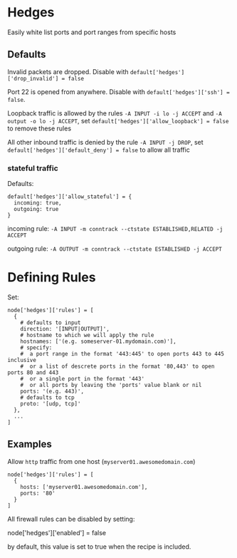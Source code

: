 # Hedges

Easily white list ports and port ranges from specific hosts

## Defaults

Invalid packets are dropped. Disable with `default['hedges']['drop_invalid'] = false`

Port 22 is opened from anywhere. Disable with `default['hedges']['ssh'] = false`.

Loopback traffic is allowed by the rules `-A INPUT -i lo -j ACCEPT` and `-A output -o lo -j ACCEPT`, set `default['hedges']['allow_loopback'] = false` to remove these rules

All other inbound traffic is denied by the rule `-A INPUT -j DROP`, set `default['hedges']['default_deny'] = false` to allow all traffic

### stateful traffic

Defaults:

```
default['hedges']['allow_stateful'] = {
  incoming: true,
  outgoing: true
}
```

incoming rule: `-A INPUT -m conntrack --ctstate ESTABLISHED,RELATED -j ACCEPT`

outgoing rule: `-A OUTPUT -m conntrack --ctstate ESTABLISHED -j ACCEPT`

# Defining Rules

Set:

```
node['hedges']['rules'] = [
  {
    # defaults to input
    direction: '[INPUT|OUTPUT]',
    # hostname to which we will apply the rule
    hostnames: ['(e.g. someserver-01.mydomain.com)'],
    # specify:
    #  a port range in the format '443:445' to open ports 443 to 445 inclusive
    #  or a list of descrete ports in the format '80,443' to open ports 80 and 443
    #  or a single port in the format '443'
    #  or all ports by leaving the 'ports' value blank or nil
    ports: '(e.g. 443)',
    # defaults to tcp
    proto: '[udp, tcp]'
  },
  ...
]
```

## Examples

Allow `http` traffic from one host (`myserver01.awesomedomain.com`)

```
node['hedges']['rules'] = [
  {
    hosts: ['myserver01.awesomedomain.com'],
    ports: '80'
  }
]
```

All firewall rules can be disabled by setting:

node['hedges']['enabled'] = false

by default, this value is set to true when the recipe is included.


